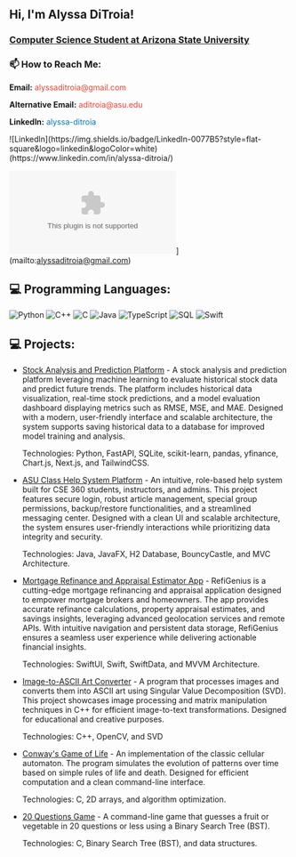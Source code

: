 <h2>Hi, I'm Alyssa DiTroia! <br/><a href="https://github.com/alyssaditroia"></a> </h2>
<h3><a href="https://www.linkedin.com/in/alyssa-ditroia">Computer Science Student at Arizona State University</a> </h3>

<h3> 📫 How to Reach Me:</h3>
<div style="margin-top: 10px;">
  <!-- Email -->
  <p>
    <strong>Email:</strong> 
    <a href="mailto:alyssaditroia@gmail.com" style="text-decoration: none; color: #EA4335;">
      alyssaditroia@gmail.com
    </a>
  </p>
  <p>
    <strong>Alternative Email:</strong> 
    <a href="mailto:aditroia@asu.edu" style="text-decoration: none; color: #EA4335;">
      aditroia@asu.edu
    </a>
  </p>
  <!-- LinkedIn -->
  <p>
    <strong>LinkedIn:</strong> 
    <a href="https://www.linkedin.com/in/alyssa-ditroia/" style="text-decoration: none; color: #0077B5;">
      alyssa-ditroia
    </a>
  </p>
</div>
![Linkedln](https://img.shields.io/badge/LinkedIn-0077B5?style=flat-square&logo=linkedin&logoColor=white)(https://www.linkedin.com/in/alyssa-ditroia/)

![Gmail Badge](https://img.shields.io/badge/-Gmail-c14438style=flatsquare&logo=Gmail&logoColor=white&link=mailto:alyssaditroia@gmail.com)](mailto:alyssaditroia@gmail.com)

<h2> 💻 Programming Languages:</h2>

![Python](https://img.shields.io/badge/-Python-000?&logo=Python)
![C++](https://img.shields.io/badge/-C++-000?&logo=c%2b%2b&logoColor=00599C)
![C](https://img.shields.io/badge/-C-000?&logo=C)
![Java](https://img.shields.io/badge/-Java-000?&logo=Java&logoColor=007396)
![TypeScript](https://img.shields.io/badge/-TypeScript-000?&logo=TypeScript)
![SQL](https://img.shields.io/badge/-SQL-000?&logo=MySQL)
![Swift](https://img.shields.io/badge/-Swift-000?&logo=Swift)

<h2> 💻 Projects:</h2>
<ul>
<li>
        <a href="https://github.com/alyssaditroia/ML_Stock_Analysis">Stock Analysis and Prediction Platform</a> - A stock analysis and prediction platform leveraging machine learning to evaluate historical stock data and predict future trends. The platform includes  historical data visualization, real-time stock predictions, and a model evaluation dashboard displaying metrics such as RMSE, MSE, and MAE. Designed with a modern, user-friendly interface and scalable architecture, the system supports saving historical data to a database for improved model training and analysis.

Technologies: Python, FastAPI, SQLite, scikit-learn, pandas, yfinance, Chart.js, Next.js, and TailwindCSS.
</li>
<li>
        <a href="https://github.com/alyssaditroia/CSE360">ASU Class Help System Platform</a> - An intuitive, role-based help system built for CSE 360 students, instructors, and admins. This project features secure login, robust article management, special group permissions, backup/restore functionalities, and a streamlined messaging center. Designed with a clean UI and scalable architecture, the system ensures user-friendly interactions while prioritizing data integrity and security.

Technologies: Java, JavaFX, H2 Database, BouncyCastle, and MVC Architecture.
</li>
<li>
        <a href="https://github.com/alyssaditroia/RefiGenius">Mortgage Refinance and Appraisal Estimator App</a> -  RefiGenius is a cutting-edge mortgage refinancing and appraisal application designed to empower mortgage brokers and homeowners. The app provides accurate refinance calculations, property appraisal estimates, and savings insights, leveraging advanced geolocation services and remote APIs. With intuitive navigation and persistent data storage, RefiGenius ensures a seamless user experience while delivering actionable financial insights.

Technologies: SwiftUI, Swift, SwiftData, and MVVM Architecture.
</li> 
<li> 
        <a href="https://github.com/alyssaditroia/JPG_TO_ASCII">Image-to-ASCII Art Converter</a> - A program that processes images and converts them into ASCII art using Singular Value Decomposition (SVD). This project showcases image processing and matrix manipulation techniques in C++ for efficient image-to-text transformations. Designed for educational and creative purposes.

Technologies: C++, OpenCV, and SVD
</li>
<li>
        <a href="https://github.com/alyssaditroia/Game-of-Life">Conway's Game of Life</a> - An implementation of the classic cellular automaton. The program simulates the evolution of patterns over time based on simple rules of life and death. Designed for efficient computation and a clean command-line interface.

Technologies: C, 2D arrays, and algorithm optimization.
</li>

<li>
        <a href="https://github.com/alyssaditroia/20-Questions">20 Questions Game</a> - A command-line game that guesses a fruit or vegetable in 20 questions or less using a Binary Search Tree (BST).
        
Technologies: C, Binary Search Tree (BST), and data structures.
</li>
</ul>


